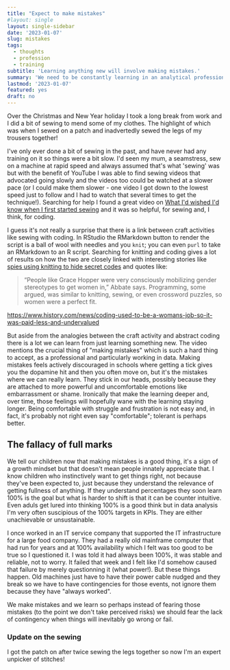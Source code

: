 ```yaml
---
title: "Expect to make mistakes"
#layout: single
layout: single-sidebar
date: '2023-01-07'
slug: mistakes
tags:
  - thoughts
  - profession
  - training
subtitle: 'Learning anything new will involve making mistakes.'
summary: 'We need to be constantly learning in an analytical profession but we'll also need to make mistakes to learn.'
lastmod: '2023-01-07'
featured: yes
draft: no
---
```


Over the Christmas and New Year holiday I took a long break from work and I did a bit of sewing to mend some of my clothes. The highlight of which was when I sewed on a patch and inadvertedly sewed the legs of my trousers together! 

I've only ever done a bit of sewing in the past, and have never had any training on it so things were a bit slow. I'd seen my mum, a seamstress, sew on a machine at rapid speed and always assumed that's what 'sewing' was but with the benefit of YouTube I was able to find sewing videos that advocated going slowly and the videos too could be watched at a slower pace (or I could make them slower - one video I got down to the lowest speed just to follow and I had to watch that several times to get the technique!). Searching for help I found a great video on [What I'd wished I'd know when I first started sewing](https://www.youtube.com/watch?v=gA_YDwV5I_I) and it was so helpful, for sewing and, I think, for coding.

I guess it's not really a surprise that there is a link between craft activities like sewing with coding. In RStudio the RMarkdown button to render the script is a ball of wool with needles and you `knit`; you can even `purl` to take an RMarkdown to an R script. Searching for knitting and coding gives a lot of results on how the two are closely linked with interesting stories like [spies using knitting to hide secret codes](https://www.popsci.com/story/diy/secret-code-messages-knitting/) and quotes like:

>“People like Grace Hopper were very consciously mobilizing gender stereotypes to get women in,” Abbate says. Programming, some argued, was similar to knitting, sewing, or even crossword puzzles, so women were a perfect fit.

https://www.history.com/news/coding-used-to-be-a-womans-job-so-it-was-paid-less-and-undervalued

But aside from the analogies between the craft activity and abstract coding there is a lot we can learn from just learning something new. The video mentions the crucial thing of "making mistakes" which is such a hard thing to accept, as a professional and particularly working in data. Making mistakes feels actively discouraged in schools where getting a tick gives you the dopamine hit and then you often move on, but it's the mistakes where we can really learn. They stick in our heads, possibly because they are attached to more powerful and uncomfortable emotions like embarrassment or shame. Ironically  that make the learning deeper and, over time, those feelings will hopefully wane with the learning staying longer. Being comfortable with struggle and frustration is not easy and, in fact, it's probably not right even say "comfortable"; tolerant is perhaps better. 

## The fallacy of full marks

We tell our children now that making mistakes is a good thing, it's a sign of a growth mindset but that doesn't mean people innately appreciate that. I know children who instinctively want to get things right, not because they've been expected to, just because they understand the relevance of getting fullness of anything. If they understand percentages they soon learn 100% is the goal but what is harder to shift is that it can be counter intuitive. Even aduls get lured into thinking 100% is a good think but in data analysis I'm very often suscipious of the 100% targets in KPIs. They are either unachievable or unsustainable.

I once worked in an IT service company that supported the IT infrastructure for a large food company. They had a really old mainframe computer that had run for years and at 100% availability which I felt was too good to be true so I questioned it. I was told it had always been 100%, it was stable and reliable, not to worry. It failed that week and I felt like I'd somehow caused that failure by merely questionning it (what power!). But these things happen. Old machines just have to have their power cable nudged and they break so we have to have contingencies for those events, not ignore them because they have "always worked".

We make mistakes and we learn so perhaps instead of fearing those mistakes (to the point we don't take perceived risks) we should fear the lack of contingency when things will inevitably go wrong or fail.

### Update on the sewing

I got the patch on after twice sewing the legs together so now I'm an expert unpicker of stitches! 

